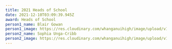 ```yaml
---
title: 2021 Heads of School
date: 2021-12-10T03:09:39.945Z
award: Heads of School
person1_name: Blair Gowan
person1_image: https://res.cloudinary.com/whanganuihigh/image/upload/v1648176120/Honours%20Board/Blair_Gowan.jpg
person2_name: Sophia Unga-Cribb
person2_image: https://res.cloudinary.com/whanganuihigh/image/upload/v1648176155/Honours%20Board/Sophia_Unga-Cribb_2.jpg
---
```

